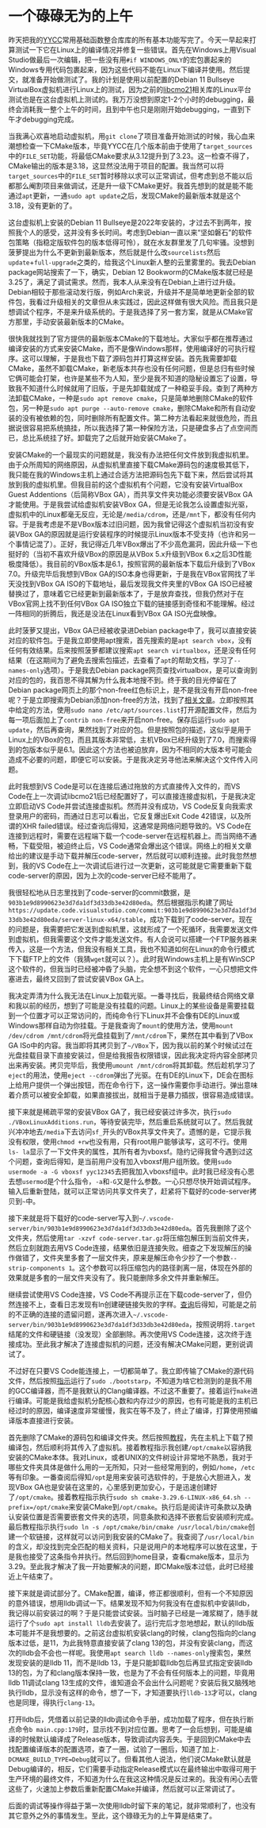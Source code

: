 # 一个碌碌无为的上午

昨天把我的[YYCC](https://github.com/yyc12345/YYCCommonplace)常用基础函数整合库库的所有基本功能写完了。今天一早起来打算测试一下它在Linux上的编译情况并修复一些错误。首先在Windows上用Visual Studio做最后一次编辑，把一些没有用`#if WINDOWS_ONLY`的宏包裹起来的Windows专用代码包裹起来，因为这些代码不能在Linux下编译并使用。然后提交，就准备开始做测试了。我的计划是使用以前配置的Debian 11 Bullseye VirtualBox虚拟机进行Linux上的测试，因为之前的[libcmo21](https://github.com/yyc12345/libcmo21)相关库的Linux平台测试也是在这台虚拟机上测试的。我万万没想到原定1-2个小时的debugging，最终会消耗我一整个上午的时间，且到中午也只是刚刚开始debugging，一直到下午才debugging完成。

当我满心欢喜地启动虚拟机，用`git clone`了项目准备开始测试的时候，我心血来潮想检查一下CMake版本，毕竟YYCC在几个版本前由于使用了`target_sources`中的`FILE_SET`功能，将最低CMake要求从3.12提升到了3.23。这一检查不得了，CMake输出的版本是3.18，这显然没法用于项目的配置。我当然可以将`target_sources`中的`FILE_SET`暂时移除以求可以正常调试，但考虑到总不能以后都那么阉割项目来做调试，还是升一级下CMake更好。我首先想到的就是能不能通过`apt`更新，一通`sudo apt update`之后，发现CMake的最新版本就是这个3.18，没有更新的了。

这台虚拟机上安装的Debian 11 Bullseye是2022年安装的，才过去不到两年，按照我个人的感受，这并没有多长时间。考虑到Debian一直以来“坚如磐石”的软件包策略（指稳定版软件包的版本低得可怜），就在水友群里发了几句牢骚。没想到菠萝提出为什么不更新到最新版本，然后就是什么改`sourcelists`然后`update`+`full-upgrade`之类的，给我这个Linux新人整的云里雾里的。我去Debian package网站搜索了一下，确实，Debian 12 Bookworm的CMake版本就已经是3.25了，满足了调试需求。然而，我本人从来没有在Debian上进行过升级。Debian相较于那些滚动发行版，例如Arch来说，升级并不是简单地更新全部的软件包，我看过升级相关的文章但从未实践过，因此这样做有很大风险。而且我只是想调试个程序，不是来升级系统的。于是我选择了另一套方案，就是从CMake官方那里，手动安装最新版本的CMake。

很快我就找到了官方提供的最新版本CMake的下载地址。大家似乎都在推荐通过编译安装的方式来安装CMake，而不是像Windows那样，使用编译好的可执行程序。这可以理解，于是我也下载了源码包并打算这样安装。首先我需要卸载CMake，虽然不卸载CMake，新老版本共存也没有任何问题，但是总归有些时候它俩可能会打架，也许是某些不为人知，至少是我不知道的隐秘设置忘了设置，导致我不知道什么时候就用了旧版，于是先卸载就成了一种稳妥手段。查到了两种方法卸载CMake，一种是`sudo apt remove cmake`，只是简单地删除CMake的软件包，另一种是`sudo apt purge --auto-remove cmake`，删除CMake和所有自动安装的没有被依赖的包，同时删除所有配置文件。第二种方法看起来就很危险，而且据说很容易把系统搞挂，所以我选择了第一种保险方法，只是硬盘多占了点空间而已，总比系统挂了好。卸载完了之后就开始安装CMake了。

安装CMake的一个最现实的问题就是，我没有办法把任何文件放到我虚拟机里。由于众所周知的网络原因，从虚拟机里直接下载CMake源码包的速度极其低下，我只能在我的Windows主机上通过合适方法把源码包先下载下来，然后尝试将其放到我的虚拟机里。但我目前的这个虚拟机有个问题，它没有安装VirtualBox Guest Addentions（后简称VBox GA），而共享文件夹功能必须要安装VBox GA才能使用。于是我尝试给虚拟机安装VBox GA，但是无论我怎么设置虚拟光驱，虚拟机中的Linux都毫无反应，无论是`/media/cdrom`，还是`/mnt`下，都没有任何内容。于是我考虑是不是VBox版本过旧问题，因为我曾记得这个虚拟机当初没有安装VBox GA的原因就是运行安装程序的时候提示Linux版本不受支持（也许和另一个事情记混了）。正好，我记得近几年VBox爆出了不少高危漏洞，因此升级一下也挺好的（当初不喜欢升级VBox的原因是从VBox 5.x升级到VBox 6.x之后3D性能极度降低）。我目前的VBox版本是6.1，按照官网的最新版本下载后升级到了VBox 7.0。升级完毕后我想到VBox GA的ISO本身也得更新，于是我在VBox官网找了半天没找到VBox GA ISO的下载地址，最后发现我文件夹里的VBox GA ISO已经被替换过了，意味着它已经更新到最新版本了，于是放弃查找，但我仍然对于在VBox官网上找不到任何VBox GA ISO独立下载的链接感到奇怪和不能理解。经过一阵相同的折腾后，我还是没法在Linux看到VBox GA ISO光盘映像。

此时菠萝又提出，VBox GA已经被收录进Debian package中了，我可以直接安装对应的软件包。于是我立即使用apt搜索，首先搜索的是`apt search vbox`，没有任何有效结果。后来按照菠萝都建议搜索`apt search virtualbox`，还是没有任何结果（在这期间为了避免去搜索包描述，去查看了`apt`的帮助文档，学习了`--names-only`选项）。于是我去Debian package网页查找virtualbox，是可以查询到对应的包的，我百思不得其解为什么我本地搜不到。终于我的目光停留在了Debian package网页上的那个non-free红色标识上，是不是我没有开启non-free呢？于是立即搜索为Debian添加non-free的方法，找到了[相关文章](https://cn.linux-console.net/?p=15443)。立即按照其中给定的方法，使用`sudo nano /etc/apt/sources.list`打开源配置文件，然后为每一项后面加上了`contrib non-free`来开启non-free。保存后运行`sudo apt update`，然后再查询，果然找到了对应的包。但是按照包的描述，这似乎是用于Linux上的VBox的包，而且其版本非常低，主机VBox已经升级到了7.0，而搜索得到的包版本似乎是6.1。因此这个方法也被迫放弃，因为不相同的大版本号可能会造成不必要的问题，即便它可以安装。于是我决定另寻他法来解决这个文件传入问题。

此时我想到VS Code是可以在连接后通过拖放的方式直接传入文件的，而VS Code在上一次调试libcmo21后已经配置好了，可以直接连接虚拟机，于是我决定立即启动VS Code并尝试连接虚拟机。然而并没有成功，VS Code反复向我索求登录用户的密码，而通过日志可以看出，它反复爆出Exit Code 42错误，以及所谓的XHR failed错误。经过查询后得知，这通常是网络问题导致的。VS Code在连接到远程时，需要在远程端下载一个code-server在远程机器上。而当网络不通畅，下载受阻，被迫终止后，VS Code通常会爆出这个错误。网络上的相关文章给出的建议是手动下载并解压code-server，然后就可以顺利连接。此时我忽然想到，我的VS Code在上一次调试后进行过一次更新，这可能就是它需要重新下载code-server的原因，因为上次的code-server已经不能用了。

我很轻松地从日志里找到了code-server的commit数据，是`903b1e9d8990623e3d7da1df3d33db3e42d80eda`。然后根据指示构建了网址`https://update.code.visualstudio.com/commit:903b1e9d8990623e3d7da1df3d33db3e42d80eda/server-linux-x64/stable`，成功下载到了code-server。现在的问题是，我需要把它发送到虚拟机里，这就形成了一个死循环，我需要发送文件到虚拟机，但我需要这个文件才能发送文件。有人会说可以搭建一个FTP服务器来传入，这是一个方法，但我没有相关工具，我也不知道如何在Linux的命令行模式下下载FTP上的文件（我猜`wget`就可以？）。此时我Windows主机上是有WinSCP这个软件的，但我当时已经被冲昏了头脑，完全想不到这个软件，一心只想把文件塞进去，最终又回到了尝试安装VBox GA上。

我决定弄清为什么我无法在Linux上加载光驱。一番寻找后，我最终结合网络文章和我以前的经历，想到了可能是没有挂载的问题。Linux上的某些设备是需要挂载到一个位置才可以正常访问的，而纯命令行下Linux并不会像有DE的Linux或Windows那样自动为你挂载。于是我查询了`mount`的使用方法，使用`mount /dev/cdrom /mnt/cdrom`将光盘挂载到了`/mnt/cdrom`下，果然在其中看到了VBox GA ISo中的内容。我当即将其拷贝到了`~/VBox`下，因为我以前的某个时候试过在光盘挂载目录下直接安装过，但是给我报告权限错误，因此我决定将内容全部拷贝出来再安装。拷贝完毕后，我使用`umount /mnt/cdrom`将其卸载。然后趁机学习了`eject`的用法，使用`eject --cdrom`弹出了光驱。在有DE的Linux下，DE会在图标上给用户提供一个弹出按钮，而在命令行下，这一操作需要你手动进行。弹出意味着介质可以被安全卸载，如果直接拔出，就相当于是暴力插拔，很容易造成错误。

接下来就是稀疏平常的安装VBox GA了，我已经安装过许多次，执行`sudo ./VBoxLinuxAdditions.run`，等待安装完毕，然后重启系统就可以了。然后我就兴冲冲地去`/media`下去访问`sf_`开头的VBox共享文件夹了。遗憾的是，它提示我没有权限，使用`chmod +rw`也没有用，只有root用户能够读写，这可不行。使用`ls- la`显示了一下文件夹的属性，其所有者为vboxsf。隐约记得我曾今遇到过这个问题，查询后得知，是当前用户没有加入vboxsf用户组所致。使用`sudo usermode -a -G vboxsf yyc12345`去把我加入vboxsf组中。此时我已经没有心思去想`usermod`是个什么指令，`-a`和`-G`又是什么参数。一心只想尽快开始调试程序。输入后重新登陆，就可以正常访问共享文件夹了，赶紧将下载好的code-server拷贝到`~`中。

接下来就是将下载好的code-server写入到`~/.vscode-server/bin/903b1e9d8990623e3d7da1df3d33db3e42d80eda`。首先我删除了这个文件夹，然后使用`tar -xzvf code-server.tar.gz`将压缩包解压到当前文件夹，然后立刻就跑去用VS Code连接，结果依旧是连接失败。细查之下发现解压的操作做错了，文件夹里多套了一层文件夹，原来是解压命令少抄了一个参数`--strip-components 1`。这个参数可以将压缩包内的路径剥离一层，体现在外部的效果就是多套的一层文件夹没有了。我只能删除多余文件并重新解压。

继续尝试使用VS Code连接，VS Code不再提示正在下载code-server了，但仍然连接不上，查看日志发现有ln创建硬链接失败的字样。[查询](https://stackoverflow.com/questions/60868067/vs-code-cant-ssh-to-server-failed-to-create-hard-link)后得知，可能是之前的不正确的连接的遗留问题，遂再次进入`~/.vscode-server/bin/903b1e9d8990623e3d7da1df3d33db3e42d80eda`，按照说明将`.target`结尾的文件和硬链接（没发现）全部删除。再次使用VS Code连接，这次终于连接成功。至此我才解决了连接虚拟机的问题，还没有解决CMake问题，更别说调试了。

不过好在只要VS Code能连接上，一切都简单了。我立即传输了CMake的源代码文件，然后按照[指示](https://cn.linux-console.net/?p=14410)运行了`sudo ./bootstarp`，不知道为啥它检测到的是我不用的GCC编译器，而不是我默认的Clang编译器。不过这不重要了。接着运行`make`进行编译。可能是我给虚拟机分配核心数和内存过少的原因，也有可能是我的主机已经过时的原因，编译速度非常缓慢，我实在等不及了，终止了编译，打算使用预编译版本直接进行安装。

首先删除了CMake的源码包和编译文件夹。然后按照[教程](https://askubuntu.com/questions/355565/how-do-i-install-the-latest-version-of-cmake-from-the-command-line)，先在主机上下载了预编译包，然后顺利将其传入了虚拟机。接着教程指示我创建`/opt/cmake`以容纳我安装的CMake本体。我对Linux，或者UNIX的文件树设计非常地不熟悉，我对于哪些文件夹具体是做什么用的一无所知，只对一些经常用到的，例如`/home`，`/etc`等有印象。一番查阅后得知`/opt`是用来安装可选软件的，于是放心大胆进入，发现VBox GA也是安装在这里的，心里感到更加安心，于是迅速创建好了`/opt/cmake`。接着教程指示执行`sudo sh cmake-3.29.6-LINUX-x86_64.sh --prefix=/opt/cmake`来安装CMake到`/opt/cmake`。执行后是阅读许可条款以及确认安装位置是否需要嵌套文件夹的选项，同意条款和选择不嵌套后安装顺利完成。最后教程指示执行`sudo ln -s /opt/cmake/bin/cmake /usr/local/bin/cmake`创建一个软链接，这样就可以访问到我安装的CMake了。我查阅了`/usr/local/bin`的含义，却没找到完全匹配的相关资料，只是说用户的本地程序可以放在这里，于是我也接受了这条指令并执行。然后回到home目录，查看cmake版本，显示为3.29。至此我才解决了我一开始要解决的问题，即CMake版本过低，此时已经接近上午结束了。

接下来就是调试部分了。CMake配置，编译，修正都很顺利，但有一个不知原因的意外错误，想用lldb调试一下。结果发现不知为何我没有在虚拟机中安装lldb，我记得以前安装过的啊？于是只能尝试安装。当时脑子已经是一滩浆糊了，随手就运行了个`sudo apt install lldb`去安装了。运行完后才忽地想起，默认的lldb版本可能并不是我想要的。之前这台虚拟机安装clang的时候，clang包指向的clang版本过低，是11，为此我特意直接安装了clang 13的包，并没有安装clang，而这次的lldb会不会也一样呢。我使用`apt search lldb --names-only`搜索包，果然发现安装的是lldb 11，而不是lldb 13，于是只能卸载lldb包后再显式指定安装lldb 13的包，为了和clang版本保持一致，也是为了不会有任何版本上的问题，毕竟用lldb 11调试clang 13生成的文件，谁知道会不会出什么问题呢？安装后我又脑残地执行lldb，显示没有这样的命令，想了一下，才知道要执行`lldb-13`才可以，clang也是同理，得执行`clang-13`。

打开lldb后，凭借着以前记录的lldb调试命令手册，成功加载了程序，但在执行断点命令`b main.cpp:179`时，显示找不到对应位置。思考了一会后想到，可能是编译的时候默认编译成了Release版本，导致调试内容丢失。于是回到CMake中去找配置编译版本的配置选项，查了一圈，试验了一圈后，知道了加上`-DCMAKE_BUILD_TYPE=Debug`就可以了。但看其他人说法，他们说CMake默认就是Debug编译的，相反，它们需要手动指定Release模式以在最终输出中取得可用于生产环境的最终文件，不知道为什么在我这这种情况是反过来的。我没有闲心去管这些了，火速加上参数后重新配置CMake并编译，然后就可以正常调试了。

后面的调试等操作得益于第一次使用lldb时留下来的笔记，就非常顺利了，也没有其它意外之外的事情发生。至此，这个碌碌无为的上午算是结束了。
